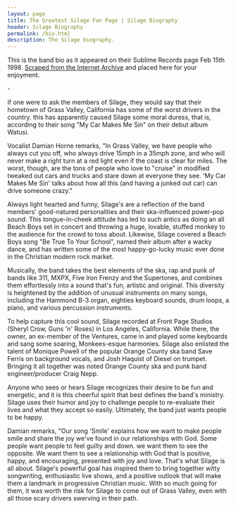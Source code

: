 ```yaml
---
layout: page
title: The Greatest Silage Fan Page | Silage Biography
header: Silage Biography
permalink: /bio.html
description: The Silage biography.
---
```

<div align="left">

<p>
This is the band bio as it appeared on their Sublime Records page Feb 15th 1998.  <a href="http://web.archive.org/web/19980215115244/www.sublimerecords.com/silgebio.html">Scraped from the Internet Archive</a> and placed here for your enjoyment.
</p>
-
<p>
If one were to ask the members of Silage, they would say that their hometown of Grass Valley, California has some of the worst drivers in the country. this has apparently caused Silage some moral duress, that is, according to their song "My Car Makes Me Sin" on their debut album Watusi.
</p>

<p>
Vocalist Damian Horne remarks, "In Grass Valley, we have people who always cut you off, who always drive 15mph in a 35mph zone, and who will never make a right turn at a red light even if the coast is clear for miles. The worst, though, are the tons of people who love to "cruise" in modified tweaked out cars and trucks and stare down at everyone they see. 'My Car Makes Me Sin' talks about how all this (and having a junked out car) can drive someone crazy."
</p>

<p>
Always light hearted and funny, Silage's are a reflection of the band members' good-natured personalities and their ska-influenced power-pop sound. This tongue-in-cheek attitude has led to such antics as doing an all Beach Boys set in concert and throwing a huge, lovable, stuffed monkey to the audience for the crowd to toss about. Likewise, Silage covered a Beach Boys song "Be True To Your School", named their album after a wacky dance, and has written some of the most happy-go-lucky music ever done in the Christian modern rock market.
</p>

<p>
Musically, the band takes the best elements of the ska, rap and punk of bands like 311, MXPX, Five Iron Frenzy and the Supertones, and combines them effortlessly into a sound that's fun, artistic and original. This diversity is heightened by the addition of unusual instruments on many songs, including the Hammond B-3 organ, eighties keyboard sounds, drum loops, a piano, and various percussion instruments.
</p>

<p>
To help capture this cool sound, Silage recorded at Front Page Studios (Sheryl Crow, Guns 'n' Roses) in Los Angeles, California. While there, the owner, an ex-member of the Ventures, came in and played some keyboards and sang some soaring, Monkees-esque harmonies. Silage also enlisted the talent of Monique Powell of the popular Orange County ska band Save Ferris on background vocals, and Josh Haquist of Diesel on trumpet. Bringing it all together was noted Orange County ska and punk band engineer/producer Craig Nepp.
</p>

<p>
Anyone who sees or hears Silage recognizes their desire to be fun and energetic, and it is this cheerful spirit that best defines the band's ministry. Silage uses their humor and joy to challenge people to re-evaluate their lives and what they accept so easily. Ultimately, the band just wants people to be happy.
</p>

<p>
Damian remarks, "Our song 'Smile' explains how we want to make people smile and share the joy we've found in our relationships with God. Some people want people to feel guilty and down. we want them to see the opposite. We want them to see a relationship with God that is positive, happy, and encouraging, presented with joy and love. That's what Silage is all about.
Silage's powerful goal has inspired them to bring together witty songwriting, enthusiastic live shows, and a positive outlook that will make them a landmark in progressive Christian music. With so much going for them, it was worth the risk for Silage to come out of Grass Valley, even with all those scary drivers swerving in their path.
</p>
</div>
